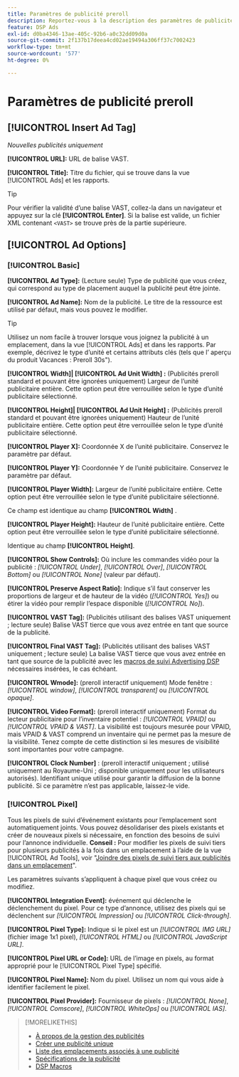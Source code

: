 ```yaml
---
title: Paramètres de publicité preroll
description: Reportez-vous à la description des paramètres de publicité disponibles pour les publicités preroll.
feature: DSP Ads
exl-id: d0ba4346-13ae-405c-92b6-a0c32dd09d0a
source-git-commit: 2f137b17deea4cd02ae19494a306ff37c7002423
workflow-type: tm+mt
source-wordcount: '577'
ht-degree: 0%

---
```


# Paramètres de publicité preroll

## [!UICONTROL Insert Ad Tag]

*Nouvelles publicités uniquement*

**[!UICONTROL URL]:** URL de balise VAST.

**[!UICONTROL Title]:** Titre du fichier, qui se trouve dans la vue [!UICONTROL Ads] et les rapports.

>[!TIP]
>
> Pour vérifier la validité d’une balise VAST, collez-la dans un navigateur et appuyez sur la clé **[!UICONTROL Enter]**. Si la balise est valide, un fichier XML contenant `<VAST>` se trouve près de la partie supérieure.

## [!UICONTROL Ad Options]

### [!UICONTROL Basic]

**[!UICONTROL Ad Type]:** (Lecture seule) Type de publicité que vous créez, qui correspond au type de placement auquel la publicité peut être jointe.

**[!UICONTROL Ad Name]:** Nom de la publicité. Le titre de la ressource est utilisé par défaut, mais vous pouvez le modifier.

>[!TIP]
>
> Utilisez un nom facile à trouver lorsque vous joignez la publicité à un emplacement, dans la vue [!UICONTROL Ads] et dans les rapports. Par exemple, décrivez le type d’unité et certains attributs clés (tels que l’ aperçu du produit Vacances : Preroll 30s&quot;).

**[!UICONTROL Width]| [!UICONTROL Ad Unit Width] :** (Publicités preroll standard et pouvant être ignorées uniquement) Largeur de l’unité publicitaire entière. Cette option peut être verrouillée selon le type d’unité publicitaire sélectionné.

**[!UICONTROL Height]| [!UICONTROL Ad Unit Height] :** (Publicités preroll standard et pouvant être ignorées uniquement) Hauteur de l’unité publicitaire entière. Cette option peut être verrouillée selon le type d’unité publicitaire sélectionné.

**[!UICONTROL Player X]:** Coordonnée X de l’unité publicitaire. Conservez le paramètre par défaut.

**[!UICONTROL Player Y]:** Coordonnée Y de l’unité publicitaire. Conservez le paramètre par défaut.

**[!UICONTROL Player Width]:** Largeur de l’unité publicitaire entière. Cette option peut être verrouillée selon le type d’unité publicitaire sélectionné.

Ce champ est identique au champ **[!UICONTROL Width]** .

**[!UICONTROL Player Height]:** Hauteur de l’unité publicitaire entière. Cette option peut être verrouillée selon le type d’unité publicitaire sélectionné.

Identique au champ **[!UICONTROL Height]**.

**[!UICONTROL Show Controls]:** Où inclure les commandes vidéo pour la publicité : *[!UICONTROL Under]*, *[!UICONTROL Over]*, *[!UICONTROL Bottom]* ou *[!UICONTROL None]* (valeur par défaut).

**[!UICONTROL Preserve Aspect Ratio]:** Indique s’il faut conserver les proportions de largeur et de hauteur de la vidéo (*[!UICONTROL Yes]*) ou étirer la vidéo pour remplir l’espace disponible (*[!UICONTROL No]*).

**[!UICONTROL VAST Tag]:** (Publicités utilisant des balises VAST uniquement ; lecture seule) Balise VAST tierce que vous avez entrée en tant que source de la publicité.

**[!UICONTROL Final VAST Tag]:** (Publicités utilisant des balises VAST uniquement ; lecture seule) La balise VAST tierce que vous avez entrée en tant que source de la publicité avec les [macros de suivi Advertising DSP](/help/dsp/campaign-management/macros.md) nécessaires insérées, le cas échéant.

**[!UICONTROL Wmode]:** (preroll interactif uniquement) Mode fenêtre : *[!UICONTROL window]*, *[!UICONTROL transparent]* ou *[!UICONTROL opaque]*.

**[!UICONTROL Video Format]:** (preroll interactif uniquement) Format du lecteur publicitaire pour l’inventaire potentiel : *[!UICONTROL VPAID]* ou *[!UICONTROL VPAID & VAST]*. La visibilité est toujours mesurée pour VPAID, mais VPAID &amp; VAST comprend un inventaire qui ne permet pas la mesure de la visibilité. Tenez compte de cette distinction si les mesures de visibilité sont importantes pour votre campagne.

**[!UICONTROL Clock Number]** : (preroll interactif uniquement ; utilisé uniquement au Royaume-Uni ; disponible uniquement pour les utilisateurs autorisés). Identifiant unique utilisé pour garantir la diffusion de la bonne publicité. Si ce paramètre n’est pas applicable, laissez-le vide.

### [!UICONTROL Pixel]

Tous les pixels de suivi d’événement existants pour l’emplacement sont automatiquement joints. Vous pouvez désolidariser des pixels existants et créer de nouveaux pixels si nécessaire, en fonction des besoins de suivi pour l’annonce individuelle. **Conseil :** Pour modifier les pixels de suivi tiers pour plusieurs publicités à la fois dans un emplacement à l’aide de la vue [!UICONTROL Ad Tools], voir &quot;[Joindre des pixels de suivi tiers aux publicités dans un emplacement](/help/dsp/campaign-management/ads/ad-attach-to-placement.md#attach-pixels-ads)&quot;.

Les paramètres suivants s’appliquent à chaque pixel que vous créez ou modifiez.

**[!UICONTROL Integration Event]:** événement qui déclenche le déclenchement du pixel. Pour ce type d’annonce, utilisez des pixels qui se déclenchent sur *[!UICONTROL Impression]* ou *[!UICONTROL Click-through]*.

**[!UICONTROL Pixel Type]:** Indique si le pixel est un *[!UICONTROL IMG URL]* (fichier image 1x1 pixel), *[!UICONTROL HTML]* ou *[!UICONTROL JavaScript URL]*.

**[!UICONTROL Pixel URL or Code]:** URL de l’image en pixels, au format approprié pour le [!UICONTROL Pixel Type] spécifié.

**[!UICONTROL Pixel Name]:** Nom du pixel. Utilisez un nom qui vous aide à identifier facilement le pixel.

**[!UICONTROL Pixel Provider]:** Fournisseur de pixels : *[!UICONTROL None]*, *[!UICONTROL Comscore]*, *[!UICONTROL WhiteOps]* ou *[!UICONTROL IAS]*.

>[!MORELIKETHIS]
>
>* [À propos de la gestion des publicités](ad-about.md)
>* [Créer une publicité unique](ad-create.md)
>* [Liste des emplacements associés à une publicité](/help/dsp/campaign-management/ads/ad-list-placements.md)
>* [Spécifications de la publicité](ad-specs.md)
>* [DSP Macros](/help/dsp/campaign-management/macros.md)
